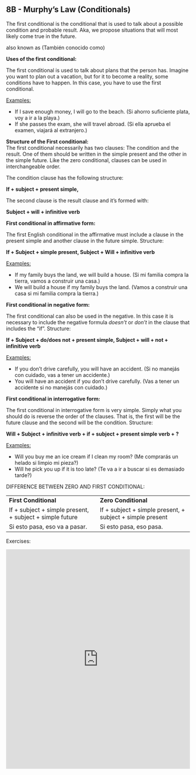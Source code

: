 ## 8B - Murphy’s Law (Conditionals)

The first conditional is the conditional that is used to talk about a possible condition and probable result. Aka, we propose situations that will most likely come true in the future.

also known as (También conocido como)

**Uses of the first conditional:**

The first conditional is used to talk about plans that the person has. Imagine you want to plan out a vacation, but for it to become a reality, some conditions have to happen. In this case, you have to use the first conditional.

<span style="text-decoration:underline;">Examples:</span>



* If I save enough money, I will go to the beach. (Si ahorro suficiente plata, voy a ir a la playa.)
* If she passes the exam, she will travel abroad. (Si ella aprueba el examen, viajará al extranjero.)

**Structure of the First conditional:** \
The first conditional necessarily has two clauses: The condition and the result. One of them should be written in the simple present and the other in the simple future. Like the zero conditional, clauses can be used in interchangeable order.

The condition clause has the following structure:

**If + subject + present simple,**

The second clause is the result clause and it’s formed with:

**Subject + will + infinitive verb**

**First conditional in affirmative form:**

The first English conditional in the affirmative must include a clause in the present simple and another clause in the future simple. Structure:

**If + Subject + simple present, Subject + Will + infinitive verb**

<span style="text-decoration:underline;">Examples:</span>



* If my family buys the land, we will build a house. (Si mi familia compra la tierra, vamos a construir una casa.)
* We will build a house if my family buys the land. (Vamos a construir una casa si mi familia compra la tierra.)

**First conditional in negative form:**

The first conditional can also be used in the negative. In this case it is necessary to include the negative formula _doesn’t_ or _don’t_ in the clause that includes the “if”. Structure:

**If + Subject + do/does not + present simple, Subject + will + not + infinitive verb**

<span style="text-decoration:underline;">Examples:</span>



* If you don’t drive carefully, you will have an accident. (Si no manejás con cuidado, vas a tener un accidente.)
* You will have an accident if you don’t drive carefully. (Vas a tener un accidente si no manejás con cuidado.)

**First conditional in interrogative form:**

The first conditional in interrogative form is very simple. Simply what you should do is reverse the order of the clauses. That is, the first will be the future clause and the second will be the condition. Structure:

**Will + Subject + infinitive verb + if + subject + present simple verb + ?**

<span style="text-decoration:underline;">Examples:</span>



* Will you buy me an ice cream if I clean my room? (Me comprarás un helado si limpio mi pieza?)
* Will he pick you up if it is too late? (Te va a ir a buscar si es demasiado tarde?)

DIFFERENCE BETWEEN ZERO AND FIRST CONDITIONAL:


<table>
  <tr>
   <td><strong>First Conditional</strong>
   </td>
   <td><strong>Zero Conditional</strong>
   </td>
  </tr>
  <tr>
   <td>If + subject + simple present, + subject + simple future
   </td>
   <td>If + subject + simple present, + subject + simple present
   </td>
  </tr>
  <tr>
   <td>Si esto pasa, eso va a pasar.
   </td>
   <td>Si esto pasa, eso pasa.
   </td>
  </tr>
</table>


Exercises:

<iframe src="https://neki.is-a.dev/EnglishClassesExercises/Conditionals-FTB.html" width="100%" height="600" frameborder="0"></iframe>